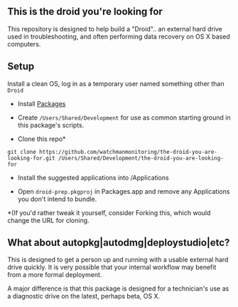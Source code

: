 ## This is the droid you're looking for

This repository is designed to help build a "Droid".. an external hard drive used in troubleshooting, and often performing data recovery on OS X based computers.


## Setup

Install a clean OS, log in as a temporary user named something other than `Droid`


- Install [Packages](http://s.sudre.free.fr/Software/Packages/about.html)

- Create `/Users/Shared/Development` for use as common starting ground in this package's scripts.

- Clone this repo*

`git clone https://github.com/watchmanmonitoring/the-droid-you-are-looking-for.git /Users/Shared/Development/the-droid-you-are-looking-for`


- Install the suggested applications into /Applications

- Open `droid-prep.pkgproj` in Packages.app and remove any Applications you don't intend to bundle.


*(If you'd rather tweak it yourself, consider Forking this, which would change the URL for cloning.


## What about autopkg|autodmg|deploystudio|etc?

This is designed to get a person up and running with a usable external hard drive quickly. It is very possible that your internal workflow may benefit from a more formal deployment.

A major difference is that this package is designed for a technician's use as a diagnostic drive on the latest, perhaps beta, OS X. 